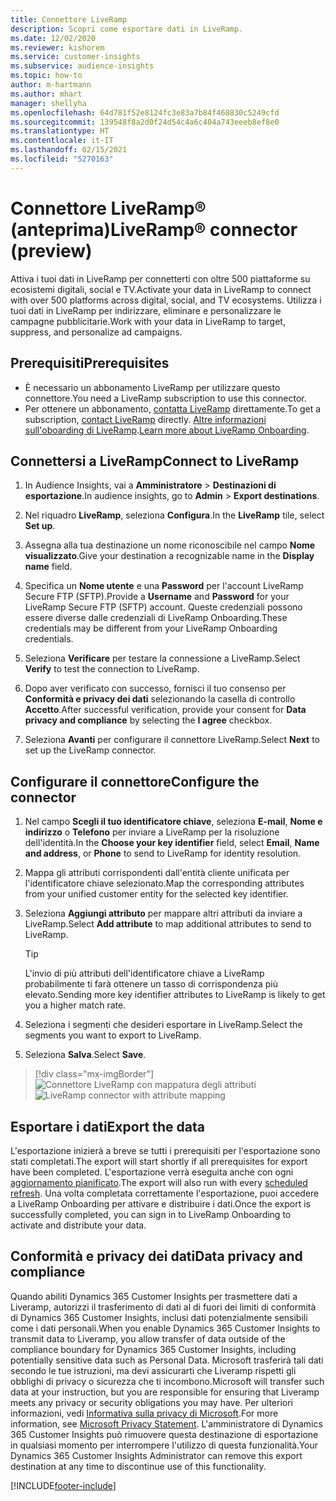 ```yaml
---
title: Connettore LiveRamp
description: Scopri come esportare dati in LiveRamp.
ms.date: 12/02/2020
ms.reviewer: kishorem
ms.service: customer-insights
ms.subservice: audience-insights
ms.topic: how-to
author: m-hartmann
ms.author: mhart
manager: shellyha
ms.openlocfilehash: 64d781f52e8124fc3e83a7b84f468830c5249cfd
ms.sourcegitcommit: 139548f8a2d0f24d54c4a6c404a743eeeb8ef8e0
ms.translationtype: HT
ms.contentlocale: it-IT
ms.lasthandoff: 02/15/2021
ms.locfileid: "5270163"
---
```

# <a name="liverampreg-connector-preview"></a><span data-ttu-id="5a864-103">Connettore LiveRamp&reg; (anteprima)</span><span class="sxs-lookup"><span data-stu-id="5a864-103">LiveRamp&reg; connector (preview)</span></span>

<span data-ttu-id="5a864-104">Attiva i tuoi dati in LiveRamp per connetterti con oltre 500 piattaforme su ecosistemi digitali, social e TV.</span><span class="sxs-lookup"><span data-stu-id="5a864-104">Activate your data in LiveRamp to connect with over 500 platforms across digital, social, and TV ecosystems.</span></span> <span data-ttu-id="5a864-105">Utilizza i tuoi dati in LiveRamp per indirizzare, eliminare e personalizzare le campagne pubblicitarie.</span><span class="sxs-lookup"><span data-stu-id="5a864-105">Work with your data in LiveRamp to target, suppress, and personalize ad campaigns.</span></span>

## <a name="prerequisites"></a><span data-ttu-id="5a864-106">Prerequisiti</span><span class="sxs-lookup"><span data-stu-id="5a864-106">Prerequisites</span></span>

- <span data-ttu-id="5a864-107">È necessario un abbonamento LiveRamp per utilizzare questo connettore.</span><span class="sxs-lookup"><span data-stu-id="5a864-107">You need a LiveRamp subscription to use this connector.</span></span>
- <span data-ttu-id="5a864-108">Per ottenere un abbonamento, [contatta LiveRamp](https://liveramp.com/contact/) direttamente.</span><span class="sxs-lookup"><span data-stu-id="5a864-108">To get a subscription, [contact LiveRamp](https://liveramp.com/contact/) directly.</span></span> <span data-ttu-id="5a864-109">[Altre informazioni sull'oboarding di LiveRamp](https://liveramp.com/our-platform/data-onboarding/).</span><span class="sxs-lookup"><span data-stu-id="5a864-109">[Learn more about LiveRamp Onboarding](https://liveramp.com/our-platform/data-onboarding/).</span></span>

## <a name="connect-to-liveramp"></a><span data-ttu-id="5a864-110">Connettersi a LiveRamp</span><span class="sxs-lookup"><span data-stu-id="5a864-110">Connect to LiveRamp</span></span>

1. <span data-ttu-id="5a864-111">In Audience Insights, vai a **Amministratore** > **Destinazioni di esportazione**.</span><span class="sxs-lookup"><span data-stu-id="5a864-111">In audience insights, go to **Admin** > **Export destinations**.</span></span>

1. <span data-ttu-id="5a864-112">Nel riquadro **LiveRamp**, seleziona **Configura**.</span><span class="sxs-lookup"><span data-stu-id="5a864-112">In the **LiveRamp** tile, select **Set up**.</span></span>

1. <span data-ttu-id="5a864-113">Assegna alla tua destinazione un nome riconoscibile nel campo **Nome visualizzato**.</span><span class="sxs-lookup"><span data-stu-id="5a864-113">Give your destination a recognizable name in the **Display name** field.</span></span>

1. <span data-ttu-id="5a864-114">Specifica un **Nome utente** e una **Password** per l'account LiveRamp Secure FTP (SFTP).</span><span class="sxs-lookup"><span data-stu-id="5a864-114">Provide a **Username** and **Password** for your LiveRamp Secure FTP (SFTP) account.</span></span>
<span data-ttu-id="5a864-115">Queste credenziali possono essere diverse dalle credenziali di LiveRamp Onboarding.</span><span class="sxs-lookup"><span data-stu-id="5a864-115">These credentials may be different from your LiveRamp Onboarding credentials.</span></span>

1. <span data-ttu-id="5a864-116">Seleziona **Verificare** per testare la connessione a LiveRamp.</span><span class="sxs-lookup"><span data-stu-id="5a864-116">Select **Verify** to test the connection to LiveRamp.</span></span>

1. <span data-ttu-id="5a864-117">Dopo aver verificato con successo, fornisci il tuo consenso per **Conformità e privacy dei dati** selezionando la casella di controllo **Accetto**.</span><span class="sxs-lookup"><span data-stu-id="5a864-117">After successful verification, provide your consent for **Data privacy and compliance** by selecting the **I agree** checkbox.</span></span>

1. <span data-ttu-id="5a864-118">Seleziona **Avanti** per configurare il connettore LiveRamp.</span><span class="sxs-lookup"><span data-stu-id="5a864-118">Select **Next** to set up the LiveRamp connector.</span></span>

## <a name="configure-the-connector"></a><span data-ttu-id="5a864-119">Configurare il connettore</span><span class="sxs-lookup"><span data-stu-id="5a864-119">Configure the connector</span></span>

1. <span data-ttu-id="5a864-120">Nel campo **Scegli il tuo identificatore chiave**, seleziona **E-mail**, **Nome e indirizzo** o **Telefono** per inviare a LiveRamp per la risoluzione dell'identità.</span><span class="sxs-lookup"><span data-stu-id="5a864-120">In the **Choose your key identifier** field, select **Email**,  **Name and address**, or **Phone** to send to LiveRamp for identity resolution.</span></span>

1. <span data-ttu-id="5a864-121">Mappa gli attributi corrispondenti dall'entità cliente unificata per l'identificatore chiave selezionato.</span><span class="sxs-lookup"><span data-stu-id="5a864-121">Map the corresponding attributes from your unified customer entity for the selected key identifier.</span></span>

1. <span data-ttu-id="5a864-122">Seleziona **Aggiungi attributo** per mappare altri attributi da inviare a LiveRamp.</span><span class="sxs-lookup"><span data-stu-id="5a864-122">Select **Add attribute** to map additional attributes to send to LiveRamp.</span></span>

   > [!TIP]
   > <span data-ttu-id="5a864-123">L'invio di più attributi dell'identificatore chiave a LiveRamp probabilmente ti farà ottenere un tasso di corrispondenza più elevato.</span><span class="sxs-lookup"><span data-stu-id="5a864-123">Sending more key identifier attributes to LiveRamp is likely to get you a higher match rate.</span></span>

1. <span data-ttu-id="5a864-124">Seleziona i segmenti che desideri esportare in LiveRamp.</span><span class="sxs-lookup"><span data-stu-id="5a864-124">Select the segments you want to export to LiveRamp.</span></span>

1. <span data-ttu-id="5a864-125">Seleziona **Salva**.</span><span class="sxs-lookup"><span data-stu-id="5a864-125">Select **Save**.</span></span>

> [!div class="mx-imgBorder"]
> <span data-ttu-id="5a864-126">![Connettore LiveRamp con mappatura degli attributi](media/export-liveramp-segments.png "Connettore LiveRamp con mappatura degli attributi")</span><span class="sxs-lookup"><span data-stu-id="5a864-126">![LiveRamp connector with attribute mapping](media/export-liveramp-segments.png "LiveRamp connector with attribute mapping")</span></span>

## <a name="export-the-data"></a><span data-ttu-id="5a864-127">Esportare i dati</span><span class="sxs-lookup"><span data-stu-id="5a864-127">Export the data</span></span>

<span data-ttu-id="5a864-128">L'esportazione inizierà a breve se tutti i prerequisiti per l'esportazione sono stati completati.</span><span class="sxs-lookup"><span data-stu-id="5a864-128">The export will start shortly if all prerequisites for export have been completed.</span></span> <span data-ttu-id="5a864-129">L'esportazione verrà eseguita anche con ogni [aggiornamento pianificato](system.md#schedule-tab).</span><span class="sxs-lookup"><span data-stu-id="5a864-129">The export will also run with every [scheduled refresh](system.md#schedule-tab).</span></span>
<span data-ttu-id="5a864-130">Una volta completata correttamente l'esportazione, puoi accedere a LiveRamp Onboarding per attivare e distribuire i dati.</span><span class="sxs-lookup"><span data-stu-id="5a864-130">Once the export is successfully completed, you can sign in to LiveRamp Onboarding to activate and distribute your data.</span></span>

## <a name="data-privacy-and-compliance"></a><span data-ttu-id="5a864-131">Conformità e privacy dei dati</span><span class="sxs-lookup"><span data-stu-id="5a864-131">Data privacy and compliance</span></span>

<span data-ttu-id="5a864-132">Quando abiliti Dynamics 365 Customer Insights per trasmettere dati a Liveramp, autorizzi il trasferimento di dati al di fuori dei limiti di conformità di Dynamics 365 Customer Insights, inclusi dati potenzialmente sensibili come i dati personali.</span><span class="sxs-lookup"><span data-stu-id="5a864-132">When you enable Dynamics 365 Customer Insights to transmit data to Liveramp, you allow transfer of data outside of the compliance boundary for Dynamics 365 Customer Insights, including potentially sensitive data such as Personal Data.</span></span> <span data-ttu-id="5a864-133">Microsoft trasferirà tali dati secondo le tue istruzioni, ma devi assicurarti che Liveramp rispetti gli obblighi di privacy o sicurezza che ti incombono.</span><span class="sxs-lookup"><span data-stu-id="5a864-133">Microsoft will transfer such data at your instruction, but you are responsible for ensuring that Liveramp meets any privacy or security obligations you may have.</span></span> <span data-ttu-id="5a864-134">Per ulteriori informazioni, vedi [Informativa sulla privacy di Microsoft](https://go.microsoft.com/fwlink/?linkid=396732).</span><span class="sxs-lookup"><span data-stu-id="5a864-134">For more information, see [Microsoft Privacy Statement](https://go.microsoft.com/fwlink/?linkid=396732).</span></span>
<span data-ttu-id="5a864-135">L'amministratore di Dynamics 365 Customer Insights può rimuovere questa destinazione di esportazione in qualsiasi momento per interrompere l'utilizzo di questa funzionalità.</span><span class="sxs-lookup"><span data-stu-id="5a864-135">Your Dynamics 365 Customer Insights Administrator can remove this export destination at any time to discontinue use of this functionality.</span></span>

[!INCLUDE[footer-include](../includes/footer-banner.md)]